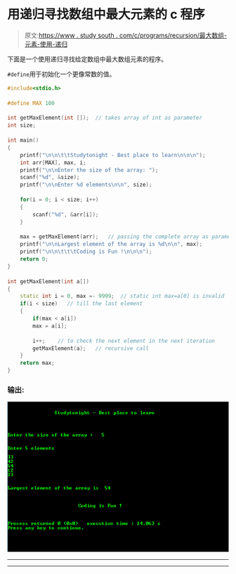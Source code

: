 # 用递归寻找数组中最大元素的 c 程序

> 原文:[https://www . study south . com/c/programs/recursion/最大数组-元素-使用-递归](https://www.studytonight.com/c/programs/recursion/largest-array-element-using-recursion)

下面是一个使用递归寻找给定数组中最大数组元素的程序。

`#define`用于初始化一个更像常数的值。

```cpp
#include<stdio.h>

#define MAX 100

int getMaxElement(int []);  // takes array of int as parameter
int size;

int main()
{
    printf("\n\n\t\tStudytonight - Best place to learn\n\n\n");
    int arr[MAX], max, i;
    printf("\n\nEnter the size of the array: ");
    scanf("%d", &size);
    printf("\n\nEnter %d elements\n\n", size);

    for(i = 0; i < size; i++)
    {
        scanf("%d", &arr[i]);
    }

    max = getMaxElement(arr);   // passing the complete array as parameter
    printf("\n\nLargest element of the array is %d\n\n", max);
    printf("\n\n\t\t\tCoding is Fun !\n\n\n");
    return 0;
}

int getMaxElement(int a[])
{
    static int i = 0, max =- 9999;  // static int max=a[0] is invalid
    if(i < size)   // till the last element
    {
        if(max < a[i])
        max = a[i];

        i++;    // to check the next element in the next iteration
        getMaxElement(a);   // recursive call
    }
    return max;
}
```

### 输出:

![Program to find Largest array element using recursion](img/e2dd9ba2a306b1613bd79dc5013d9214.png)

* * *

* * *